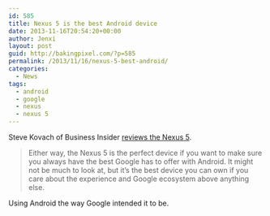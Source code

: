 ```yaml
---
id: 585
title: Nexus 5 is the best Android device
date: 2013-11-16T20:54:20+00:00
author: Jenxi
layout: post
guid: http://bakingpixel.com/?p=585
permalink: /2013/11/16/nexus-5-best-android/
categories:
  - News
tags:
  - android
  - google
  - nexus
  - nexus 5
---
```

Steve Kovach of Business Insider [reviews the Nexus 5](http://www.businessinsider.com/nexus-5-review-2013-11).

> Either way, the Nexus 5 is the perfect device if you want to make sure you always have the best Google has to offer with Android. It might not be much to look at, but it&#8217;s the best device you can own if you care about the experience and Google ecosystem above anything else. 

Using Android the way Google intended it to be.